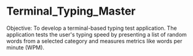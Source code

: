 # Terminal_Typing_Master
Objective: To develop a terminal-based typing test application. The application tests the user's typing speed by presenting a list of random words from a selected category and measures metrics like words per minute (WPM).
